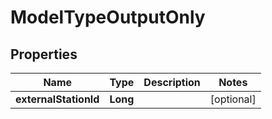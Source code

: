 

# ModelTypeOutputOnly


## Properties

| Name | Type | Description | Notes |
|------------ | ------------- | ------------- | -------------|
|**externalStationId** | **Long** |  |  [optional] |



